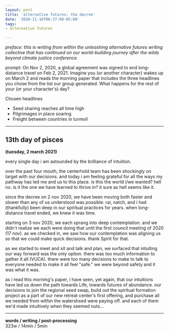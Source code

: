 ```yaml
---
layout: post
title: 'alternative futures: the decree'
date: '2020-11-16T06:37:00-05:00'
tags:
- alternative futures

--- 
```


<!-- {:target="_blank"} -->

_preface: this is writing from within the unleashing alternative futures writing collective that has continued on our world-building journey after the wilds beyond climate justice conference._

prompt: On Nov 2, 2020, a global agreement was signed to end long-distance travel on Feb 2, 2021. Imagine you (or another character) wakes up on March 2 and reads the morning paper that includes the three headlines you chose from the list our group generated. What happens for the rest of your (or your character's) day? 

Chosen headlines
* Seed sharing reaches all time high
* Pilgrimages in place soaring
* Freight between countries in turmoil

---

## 13th day of pisces 
**(tuesday, 2 march 2021)**

every single day i am astounded by the brilliance of intuition. 

over the past four mouth, the centerhold team has been shockingly on target with our decisions. and today i am feeling grateful for all the ways my pathway has led me and us to this place. is this the world i/we wanted? hell no. is it the one we have learned to thrive in? it sure as hell seems like it. 

since the decree on 2 nov 2020, we have been moving both faster and slower than any of us understood was possible. rai, natch, and i had (thankfully) been deep in our spiritual practices for years. when long-distance travel ended, we knew it was time. 

starting on 3 nov 2020, we each sprang into deep contemplation. and we didn't realize we each were doing that until the first council meeting of 2020 (17 nov). as we checked in, we saw how our contemplation was aligning us so that we could make quick decisions. thank Spirit for that. 

as we started to meet and sit and talk and plan, we surfaced that intuiting our way forward was the only option. there was too much information to gather it all (VUCA). there were too many decisions to make to talk to everyone needed to make it all feel "safe." we were beyond safety and it was what it was. 

as i read this morning's paper, i have seen, yet again, that our intuitions have led us down the path towards Life, towards futures of abundance. our decisions to join the regional seed swap, build out the spiritual formation project as a part of our new retreat center's first offering, and purchase all we needed from within the watershsed were paying off. and each of them we'd made intuitively when they seemed nuts...

---


<!-- hyperlink bank -->


<!-- &#042; = asterisk -->
<!-- &#039; = single quote '-->

**words / writing / post-processing**  
323w / 14min / 5min